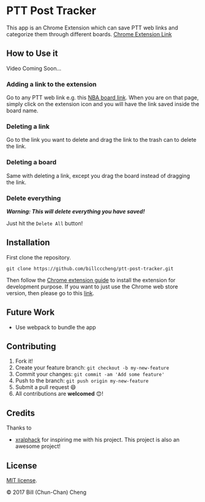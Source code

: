 # PTT Post Tracker
This app is an Chrome Extension which can save PTT web links and categorize them through different boards.
[Chrome Extension Link](https://chrome.google.com/webstore/detail/ptt-post-tracker/ihcmngdlcfbbafonopkihniggbfopegk/related)

## How to Use it
Video Coming Soon...
### Adding a link to the extension
Go to any PTT web link e.g. this [NBA board link](https://www.ptt.cc/bbs/NBA/M.1502408741.A.122.html). When you are on that page, simply click on the extension icon and you will have the link saved inside the board name.

### Deleting a link
Go to the link you want to delete and drag the link to the trash can to delete the link.

### Deleting a board
Same with deleting a link, except you drag the board instead of dragging the link.

### Delete everything
***Warning: This will delete everything you have saved!***
 
Just hit the `Delete All` button!

## Installation
First clone the repository.
```
git clone https://github.com/billcccheng/ptt-post-tracker.git
```

Then follow the [Chrome extension guide](https://developer.chrome.com/extensions/getstarted) to install
the extension for development purpose. If you want to just use the Chrome web store version, then please
go to this [link](https://chrome.google.com/webstore/detail/ptt-post-tracker/ihcmngdlcfbbafonopkihniggbfopegk/related).

## Future Work
* Use webpack to bundle the app

## Contributing
1. Fork it!
2. Create your feature branch: `git checkout -b my-new-feature`
3. Commit your changes: `git commit -am 'Add some feature'`
4. Push to the branch: `git push origin my-new-feature`
5. Submit a pull request :smile:
6. All contributions are **welcomed** :blush:!

## Credits
Thanks to 
* [xralphack](https://github.com/xralphack/Stackoverflow-Likes) for inspiring me with his project.
This project is also an awesome project!

## License
[MIT license](http://opensource.org/licenses/MIT).

© 2017 Bill (Chun-Chan) Cheng
